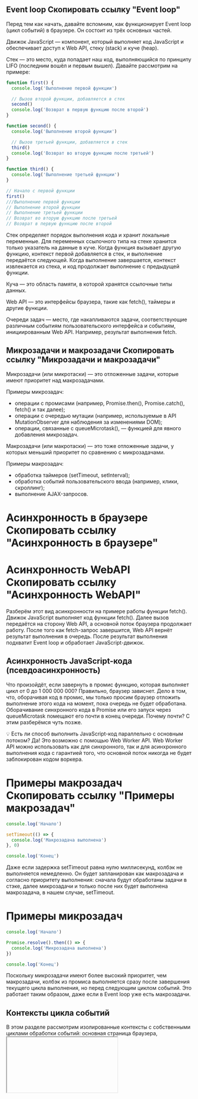 ## Event loop Скопировать ссылку "Event loop"

Перед тем как начать, давайте вспомним, как функционирует Event loop (цикл событий) в браузере. Он состоит из трёх основных частей.

Движок JavaScript — компонент, который выполняет код JavaScript и обеспечивает доступ к Web API, стеку (stack) и куче (heap).

Стек — это место, куда попадает наш код, выполняющийся по принципу LIFO (последним вошёл и первым вышел). Давайте рассмотрим на примере:

```JavaScript
function first() {
  console.log('Выполнение первой функции')

  // Вызов второй функции, добавляется в стек
  second()
  console.log('Возврат в первую функцию после второй')
}

function second() {
  console.log('Выполнение второй функции')

  // Вызов третьей функции, добавляется в стек
  third()
  console.log('Возврат во вторую функцию после третьей')
}

function third() {
  console.log('Выполнение третьей функции')
}

// Начало с первой функции
first()
///Выполнение первой функции
// Выполнение второй функции
// Выполнение третьей функции
// Возврат во вторую функцию после третьей
// Возврат в первую функцию после второй
```

Стек определяет порядок выполнения кода и хранит локальные переменные. Для переменных ссылочного типа на стеке хранится только указатель на данные в куче. Когда функция вызывает другую функцию, контекст первой добавляется в стек, и выполнение передаётся следующей. Когда выполнение завершается, контекст извлекается из стека, и код продолжает выполнение с предыдущей функции.

Куча — это область памяти, в которой хранятся ссылочные типы данных.

Web API — это интерфейсы браузера, такие как fetch(), таймеры и другие функции.

Очереди задач — место, где накапливаются задачи, соответствующие различным событиям пользовательского интерфейса и событиям, инициированным Web API. Например, результат выполнения fetch.

## Микрозадачи и макрозадачи Скопировать ссылку "Микрозадачи и макрозадачи"

Микрозадачи (или микротаски) — это отложенные задачи, которые имеют приоритет над макрозадачами.

Примеры микрозадач:

- операции с промисами (например, Promise.then(), Promise.catch(), fetch() и так далее);
- операции с очередью мутации (например, используемые в API MutationObserver для наблюдения за изменениями DOM);
- операции, связанные с queueMicrotask(), — функцией для явного добавления микрозадач.

Макрозадачи (или макротаски) — это тоже отложенные задачи, у которых меньший приоритет по сравнению с микрозадачами.

Примеры макрозадач:

- обработка таймеров (setTimeout, setInterval);
- обработка событий пользовательского ввода (например, клики, скроллинг);
- выполнение AJAX-запросов.

# Асинхронность в браузере Скопировать ссылку "Асинхронность в браузере"

# Асинхронность WebAPI Скопировать ссылку "Асинхронность WebAPI"

Разберём этот вид асинхронности на примере работы функции fetch(). Движок JavaScript выполняет код функции fetch(). Далее вызов передаётся на сторону Web API, а основной поток браузера продолжает работу. После того как fetch-запрос завершится, Web API вернёт результат выполнения в очередь. После результат выполнения подхватит Event loop и обработает JavaScript-движок.

## Асинхронность JavaScript-кода (псевдоасинхронность)

Что произойдёт, если завернуть в промис функцию, которая выполняет цикл от 0 до 1 000 000 000? Правильно, браузер зависнет. Дело в том, что, оборачивая код в промис, мы только просим браузер отложить выполнение этого кода на момент, пока очередь не будет обработана. Оборачивание синхронного кода в Promise или его запуск через queueMicrotask помещают его почти в конец очереди. Почему почти? С этим разберёмся чуть позже.

💡 Есть ли способ выполнить JavaScript-код параллельно с основным потоком? Да! Это возможно с помощью Web Worker API. Web Worker API можно использовать как для синхронного, так и для асинхронного выполнения кода с гарантией того, что основной поток никогда не будет заблокирован кодом воркера.

# Примеры макрозадач Скопировать ссылку "Примеры макрозадач"

```JavaScript
console.log('Начало')

setTimeout(() => {
  console.log('Макрозадача выполнена')
}, 0)

console.log('Конец')
```

Даже если задержка setTimeout равна нулю миллисекунд, колбэк не выполняется немедленно. Он будет запланирован как макрозадача и согласно приоритету выполнения: сначала будут обработаны задачи в стэке, далее микрозадачи и только после них будет выполнена макрозадача, в нашем случае, setTimeout.

# Примеры микрозадач

```JavaScript
console.log('Начало')

Promise.resolve().then(() => {
  console.log('Микрозадача выполнена')
})

console.log('Конец')
```
Поскольку микрозадачи имеют более высокий приоритет, чем макрозадачи, колбэк из промиса выполняется сразу после завершения текущего цикла выполнения, но перед следующим циклом событий. Это работает таким образом, даже если в Event loop уже есть макрозадачи.

## Контексты цикла событий

В этом разделе рассмотрим изолированные контексты с собственными циклами обработки событий: основная страница браузера, <iframe> и Web Worker. Каждый из элементов обладает уникальным циклом событий, который не пересекается с другими. С Web Worker всё довольно прямолинейно. Сначала задача отправляется в Worker, и процесс обработки происходит независимо от основного потока браузера.

Ситуация с <iframe> сложнее. Хотя <iframe> и обладает собственным циклом событий, у него нет отдельного потока выполнения. Однако это не означает, что основная вкладка браузера зависнет из-за затратной задачи. Зависнет только <iframe>, а вкладка продолжит работу, хотя браузер будет уведомлять пользователя о проблеме.
